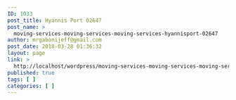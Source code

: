 ```yaml
---
ID: 1033
post_title: Hyannis Port 02647
post_name: >
  moving-services-moving-services-moving-services-hyannisport-02647
author: mrgabonijeff@gmail.com
post_date: 2018-03-28 01:36:32
layout: page
link: >
  http://localhost/wordpress/moving-services-moving-services-moving-services-hyannisport-02647/
published: true
tags: [ ]
categories: [ ]
---
```

